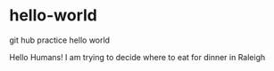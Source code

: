 # hello-world
git hub practice hello world

Hello Humans!
I am trying to decide where to eat for dinner in Raleigh
